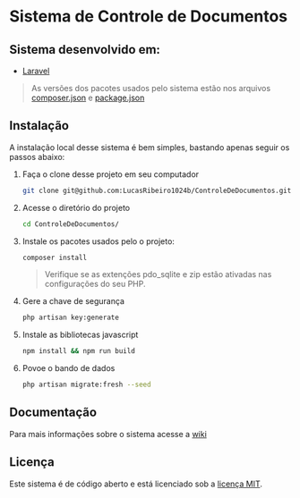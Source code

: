 # Sistema de Controle de Documentos

## Sistema desenvolvido em:

* [Laravel](https://laravel.com/)

> As versões dos pacotes usados pelo sistema estão nos arquivos [composer.json](composer.json)  e [package.json](package.json)

## Instalação

A instalação local desse sistema é bem simples, bastando apenas seguir os passos abaixo:

1. Faça o clone desse projeto em seu computador

    ```sh
    git clone git@github.com:LucasRibeiro1024b/ControleDeDocumentos.git
    ```

2. Acesse o diretório do projeto

    ```sh
    cd ControleDeDocumentos/
    ```

3. Instale os pacotes usados pelo o projeto:

    ```sh
    composer install
    ```

    > Verifique se as extenções pdo_sqlite e zip estão ativadas nas configurações do seu PHP.

4. Gere a chave de segurança
    ```sh
    php artisan key:generate
    ```

5. Instale as bibliotecas javascript
    ```sh
    npm install && npm run build
    ```

6. Povoe o bando de dados
    ```sh
    php artisan migrate:fresh --seed
    ```

## Documentação

Para mais informações sobre o sistema acesse a [wiki](https://github.com/LucasRibeiro1024b/ControleDeDocumentos/wiki)

## Licença

Este sistema é de código aberto e está licenciado sob a [licença MIT](https://opensource.org/licenses/MIT).